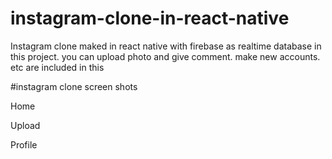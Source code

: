 # instagram-clone-in-react-native
Instagram clone maked in react native with firebase as realtime database in this project. you can upload photo and give comment. make new accounts. etc are included in this

#instagram clone screen shots

Home


Upload


Profile
